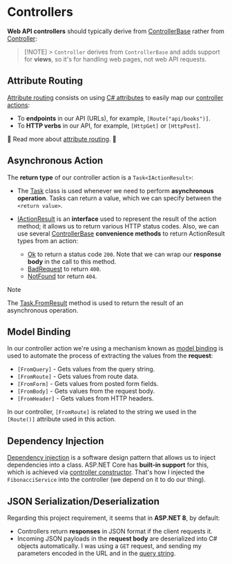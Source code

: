 # Controllers

**Web API controllers** should typically derive from [ControllerBase](https://learn.microsoft.com/en-us/dotnet/api/microsoft.aspnetcore.mvc.controllerbase) rather from [Controller](https://learn.microsoft.com/en-us/dotnet/api/microsoft.aspnetcore.mvc.controller):

> [!NOTE] > `Controller` derives from `ControllerBase` and adds support for **views**, so it's for handling web pages, not web API requests.

## Attribute Routing

[Attribute routing](https://learn.microsoft.com/en-us/aspnet/core/mvc/controllers/routing?view=aspnetcore-8.0#attribute-routing-for-rest-apis) consists on using [C# attributes](https://learn.microsoft.com/en-us/dotnet/csharp/advanced-topics/reflection-and-attributes/) to easily map our [controller actions](https://learn.microsoft.com/en-us/aspnet/mvc/overview/older-versions-1/controllers-and-routing/creating-an-action-cs):

- To **endpoints** in our API (URLs), for example, `[Route("api/books")]`.
- To **HTTP verbs** in our API, for example, `[HttpGet]` or `[HttpPost]`.

🦊 Read more about [attribute routing](https://learn.microsoft.com/en-us/aspnet/web-api/overview/web-api-routing-and-actions/attribute-routing-in-web-api-2). 🦊

## Asynchronous Action

The **return type** of our controller action is a `Task<IActionResult>`:

- The [Task](https://learn.microsoft.com/en-us/dotnet/api/system.threading.tasks.task?view=net-8.0) class is used whenever we need to perform **asynchronous operation**. Tasks can return a value, which we can specify between the `<return value>`.

- [IActionResult](https://learn.microsoft.com/en-us/dotnet/api/microsoft.aspnetcore.mvc.iactionresult?view=aspnetcore-8.0) is an **interface** used to represent the result of the action method; it allows us to return various HTTP status codes. Also, we can use several [ControllerBase](https://learn.microsoft.com/en-us/dotnet/api/microsoft.aspnetcore.mvc.controllerbase) **convenience methods** to return ActionResult types from an action:

  - [Ok](https://learn.microsoft.com/en-us/dotnet/api/microsoft.aspnetcore.mvc.controllerbase.ok) to return a status code `200`. Note that we can wrap our **response body** in the call to this method.
  - [BadRequest](https://learn.microsoft.com/en-us/dotnet/api/microsoft.aspnetcore.mvc.controllerbase.badrequest) to return `400`.
  - [NotFound](https://learn.microsoft.com/en-us/dotnet/api/microsoft.aspnetcore.mvc.controllerbase.notfound) tor return `404`.

> [!NOTE]
> The [Task.FromResult](https://learn.microsoft.com/en-us/dotnet/standard/parallel-programming/how-to-create-pre-computed-tasks) method is used to return the result of an asynchronous operation.

## Model Binding

In our controller action we're using a mechanism known as [model binding](https://learn.microsoft.com/en-us/aspnet/core/mvc/models/model-binding?view=aspnetcore-8.0) is used to automate the process of extracting the values from the **request**:

- `[FromQuery]` - Gets values from the query string.
- `[FromRoute]` - Gets values from route data.
- `[FromForm]` - Gets values from posted form fields.
- `[FromBody]` - Gets values from the request body.
- `[FromHeader]` - Gets values from HTTP headers.

In our controller, `[FromRoute]` is related to the string we used in the `[Route()]` attribute used in this action.

## Dependency Injection

[Dependency injection](https://learn.microsoft.com/en-us/aspnet/core/fundamentals/dependency-injection?view=aspnetcore-8.0) is a software design pattern that allows us to inject dependencies into a class. ASP.NET Core has **built-in support** for this, which is achieved via [controller constructor](https://learn.microsoft.com/en-us/aspnet/core/mvc/controllers/dependency-injection?view=aspnetcore-8.0). That's how I injected the `FibonacciService` into the controller (we depend on it to do our thing).

## JSON Serialization/Deserialization

Regarding this project requirement, it seems that in **ASP.NET 8**, by default:

- Controllers return **responses** in JSON format if the client requests it.
- Incoming JSON payloads in the **request body** are deserialized into C# objects automatically. I was using a `GET` request, and sending my parameters encoded in the URL and in the [query string](https://en.wikipedia.org/wiki/Query_string).
